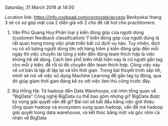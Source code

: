 Saturday, 31 March 2018 at 14:00


Location link: https://info.cookpad.com/corporate/access
Benkyokai tháng 3 sẽ có sự góp mặt của 2 diễn giả với 2 chủ đề rất hot cho practitioners:
1. Văn Phú Quang Huy:Phân loại ý kiến đóng góp của người dùng (customer feedback classification)
Ý kiến đóng góp của người dùng là rất quan trọng trong việc phát triền bất cứ dịch vụ nào. Tuy nhiên, dịch vụ có số lượng người dùng lớn với hàng trăm ý kiến đóng góp đến mỗi ngày thì việc chuyển tải từng ý kiến đến đúng team thích hợp là việc không hề dễ dàng. Cách làm phổ biến nhất hiện nay là cử người gắn tag cho mỗi ý kiến, để rồi từ đó chuyển đến team thích hợp. Công việc này về cơ bản là lặp đi lặp lại và tốn thời gian. Trong bài thuyết trình sắp tới, mình sẽ nói về việc sử dụng Machine Learning để gắn tag tự động, qua đó giúp giảm thời gian đáng kể so với việc làm thủ công trước đây.

2. Bùi Hồng Hà: Từ hadoop đến Data Warehouse, cái nhìn tổng quan về "BigData"
Công nghệ BigData cụ thể bao gồm những gì? BigData được kỳ vọng giải quyết vấn đề gì? 
Bài nói sẽ bắt đầu bằng việc giới thiệu tổng quan hadoop và ecosystem xung quan hadoop, vấn đề mà hadoop giải quyết trong data warehouse, và kết thúc bằng một vài góc nhìn cá nhân về BigData